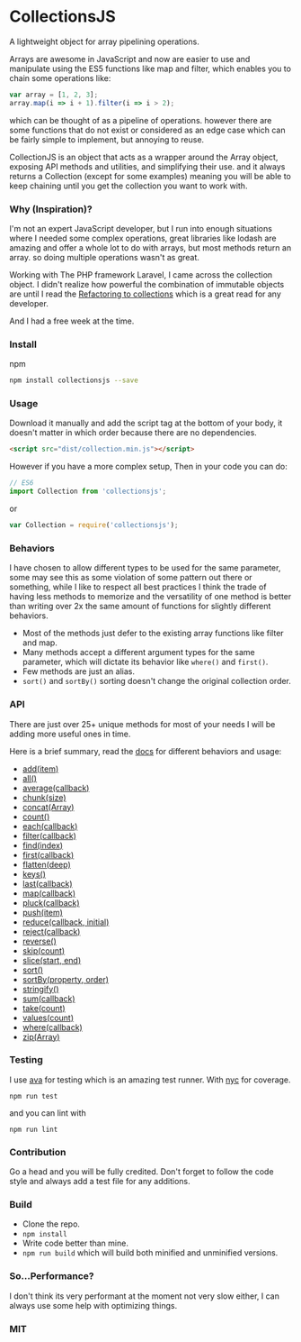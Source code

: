 # CollectionsJS

A lightweight object for array pipelining operations.

Arrays are awesome in JavaScript and now are easier to use and manipulate using the ES5 functions like map and filter, which enables you to chain some operations like:

```JavaScript
var array = [1, 2, 3];
array.map(i => i + 1).filter(i => i > 2);
```
which can be thought of as a pipeline of operations. however there are some functions that do not exist or considered as an edge case which can be fairly simple to implement, but annoying to reuse.

CollectionJS is an object that acts as a wrapper around the Array object, exposing  API methods and utilities, and simplifying their use. and it always returns a Collection (except for some examples) meaning you will be able to keep chaining until you get the collection you want to work with.

### Why (Inspiration)?
I'm not an expert JavaScript developer, but I run into enough situations where I needed some complex operations, great libraries like lodash are amazing and offer a whole lot to do with arrays, but most methods return an array. so doing multiple operations wasn't as great.

Working with The PHP framework Laravel, I came across the collection object. I didn't realize how powerful the combination of immutable objects are until I read the [Refactoring to collections](http://adamwathan.me/refactoring-to-collections/) which is a great read for any developer.

And I had a free week at the time.

### Install

npm

```bash
npm install collectionsjs --save
```

### Usage

Download it manually and add the script tag at the bottom of your body, it doesn't matter in which order because there are no dependencies.
```html
<script src="dist/collection.min.js"></script>
```

However if you have a more complex setup, Then in your code you can do:

```JavaScript
// ES6
import Collection from 'collectionsjs';
```

or

```JavaScript
var Collection = require('collectionsjs');
```

### Behaviors
I have chosen to allow different types to be used for the same parameter, some may see this as some violation of some pattern out there or something, while I like to respect all best practices I think the trade of having less methods to memorize and the versatility of one method is better than writing over 2x the same amount of functions for slightly different behaviors.

* Most of the methods just defer to the existing array functions like filter and map.
* Many methods accept a different argument types for the same parameter, which will dictate its behavior like `where()` and `first()`.
* Few methods are just an alias.
* `sort()` and `sortBy()` sorting doesn't change the original collection order.

### API
There are just over 25+ unique methods for most of your needs I will be adding more useful ones in time.

Here is a brief summary, read the [docs](https://logaretm.github.io/collectionsjs/) for different behaviors and usage:

* [add(item)](https://logaretm.github.io/collectionsjs/class/src/collection.js~Collection.html#instance-method-add)
* [all()](https://logaretm.github.io/collectionsjs/class/src/collection.js~Collection.html#instance-method-all)
* [average(callback)](https://logaretm.github.io/collectionsjs/class/src/collection.js~Collection.html#instance-method-average)
* [chunk(size)](https://logaretm.github.io/collectionsjs/class/src/collection.js~Collection.html#instance-method-chunk)
* [concat(Array)](https://logaretm.github.io/collectionsjs/class/src/collection.js~Collection.html#instance-method-concat)
* [count()](https://logaretm.github.io/collectionsjs/class/src/collection.js~Collection.html#instance-method-count)
* [each(callback)](https://logaretm.github.io/collectionsjs/class/src/collection.js~Collection.html#instance-method-each)
* [filter(callback)](https://logaretm.github.io/collectionsjs/class/src/collection.js~Collection.html#instance-method-filter)
* [find(index)](https://logaretm.github.io/collectionsjs/class/src/collection.js~Collection.html#instance-method-find)
* [first(callback)](https://logaretm.github.io/collectionsjs/class/src/collection.js~Collection.html#instance-method-first)
* [flatten(deep)](https://logaretm.github.io/collectionsjs/class/src/collection.js~Collection.html#instance-method-flatten)
* [keys()](https://logaretm.github.io/collectionsjs/class/src/collection.js~Collection.html#instance-method-keys)
* [last(callback)](https://logaretm.github.io/collectionsjs/class/src/collection.js~Collection.html#instance-method-last)
* [map(callback)](https://logaretm.github.io/collectionsjs/class/src/collection.js~Collection.html#instance-method-map)
* [pluck(callback)](https://logaretm.github.io/collectionsjs/class/src/collection.js~Collection.html#instance-method-pluck)
* [push(item)](https://logaretm.github.io/collectionsjs/class/src/collection.js~Collection.html#instance-method-push)
* [reduce(callback, initial)](https://logaretm.github.io/collectionsjs/class/src/collection.js~Collection.html#instance-method-reduce)
* [reject(callback)](https://logaretm.github.io/collectionsjs/class/src/collection.js~Collection.html#instance-method-reject)
* [reverse()](https://logaretm.github.io/collectionsjs/class/src/collection.js~Collection.html#instance-method-reverse)
* [skip(count)](https://logaretm.github.io/collectionsjs/class/src/collection.js~Collection.html#instance-method-skip)
* [slice(start, end)](https://logaretm.github.io/collectionsjs/class/src/collection.js~Collection.html#instance-method-slice)
* [sort()](https://logaretm.github.io/collectionsjs/class/src/collection.js~Collection.html#instance-method-sort)
* [sortBy(property, order)](https://logaretm.github.io/collectionsjs/class/src/collection.js~Collection.html#instance-method-sortBy)
* [stringify()](https://logaretm.github.io/collectionsjs/class/src/collection.js~Collection.html#instance-method-stringify)
* [sum(callback)](https://logaretm.github.io/collectionsjs/class/src/collection.js~Collection.html#instance-method-sum)
* [take(count)](https://logaretm.github.io/collectionsjs/class/src/collection.js~Collection.html#instance-method-take)
* [values(count)](https://logaretm.github.io/collectionsjs/class/src/collection.js~Collection.html#instance-method-values)
* [where(callback)](https://logaretm.github.io/collectionsjs/class/src/collection.js~Collection.html#instance-method-where)
* [zip(Array)](https://logaretm.github.io/collectionsjs/class/src/collection.js~Collection.html#instance-method-zip)

### Testing

I use [ava](https://github.com/avajs/ava) for testing which is an amazing test runner. With [nyc](https://github.com/istanbuljs/nyc) for coverage.

`npm run test`

and you can lint with

`npm run lint`

### Contribution

Go a head and you will be fully credited.
Don't forget to follow the code style and always add a test file for any additions.

### Build

* Clone the repo.
* `npm install`
* Write code better than mine.
* `npm run build` which will build both minified and unminified versions.


### So...Performance?

I don't think its very performant at the moment not very slow either, I can always use some help with optimizing things.

### MIT

